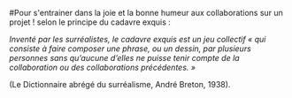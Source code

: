 #Pour s'entrainer dans la joie et la bonne humeur aux collaborations sur un projet !
selon le principe du cadavre exquis :


*Inventé par les surréalistes, le cadavre exquis est un jeu collectif « qui consiste à
faire composer une phrase, ou un dessin, par plusieurs personnes sans qu’aucune
d’elles ne puisse tenir compte de la collaboration ou des collaborations précédentes. »*

  (Le Dictionnaire abrégé du surréalisme, André Breton, 1938). 
